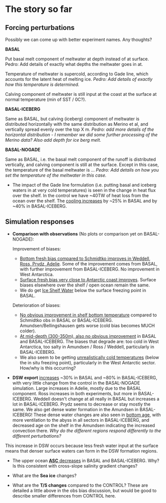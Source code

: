 # The story so far

## Forcing perturbations

Possibly we can come up with better experiment names. Any thoughts?

**BASAL**

Put basal melt component of meltwater at depth instead of at surface. Pedro: Add details of exactly what depths the meltwater goes in at.

Temperature of meltwater is supercold, according to Gade line, which accounts for the latent heat of melting ice. _Pedro: Add details of exactly how this temperature is determined._

Calving component of meltwater is still input at the coast at the surface at normal temperature (min of SST / 0C?).

**BASAL-ICEBERG**

Same as BASAL, but calving (iceberg) component of meltwater is distributed horizontally with the same distribution as Merino et al, and vertically spread evenly over the top X m. _Pedro: add more details of the horizontal distribution - I remember we did some further processing of the Merino data? Also add depth for ice berg melt._

**BASAL-NOGADE** 

Same as BASAL, i.e. the basal melt component of the runoff is distributed vertically, and calving component is still at the surface. Except in this case, the temperature of the basal meltwater is ... _Pedro: Add details on how you set the temperature of the meltwater in this case._

* The impact of the Gade line formulation (i.e. putting basal and iceberg waters in at very cold temperatures) is seen in the change in heat flux over the shelf. In the control we have ~40TW of heat loss from the ocean over the shelf. The [cooling increases](https://github.com/pedrocol/basal_mom5-collaborative-project/issues/66#issuecomment-1681499552) by ~25% in BASAL and by ~40% in BASAL-ICEBERG.

## Simulation responses

* **Comparison with observations** (No plots or comparison yet on BASAL-NOGADE):
  
  Improvement of biases:
  - [Bottom fresh bias compared to Schmidtko improves in Weddell, Ross, Prydz, Adelie](https://github.com/pedrocol/basal_mom5-collaborative-project/issues/63#issuecomment-1672354811). Some of the improvement comes from BASAL, with further improvement from BASAL-ICEBERG. No improvement in West Antarctica.
  - [Surface fresh bias very close to Antarctic coast improves](https://github.com/pedrocol/basal_mom5-collaborative-project/issues/63#issuecomment-1672376142). Surface biases elsewhere over the shelf / open ocean remain the same.
  - We do get [Ice Shelf Water](https://github.com/pedrocol/basal_mom5-collaborative-project/issues/62#issuecomment-1690682954) below the surface freezing point in BASAL.
 
  Deterioration of biases:
  - [No obvious improvement in shelf bottom temperature](https://github.com/pedrocol/basal_mom5-collaborative-project/issues/63#issuecomment-1672352663) compared to Schmidtko obs in BASAL or BASAL-ICEBERG. Amundsen/Bellingshausen gets worse (cold bias becomes MUCH colder).
  - [At mid-depth (300-350m), also no obvious improvement](https://github.com/pedrocol/basal_mom5-collaborative-project/issues/63#issuecomment-1672383875) in BASAL and BASAL-ICEBERG. The biases that degrade are: too cold in West Antarctica, too salty in Amundsen / Ross / Weddell, particularly in BASAL-ICEBERG.
  - We also seem to be getting [unrealistically cold temperatures](https://github.com/pedrocol/basal_mom5-collaborative-project/issues/62#issuecomment-1690682954) (below the in situ freezing point), particularly in the West Antarctic sector. How/why is this occurring?

* **DSW export** [increases](https://github.com/pedrocol/basal_mom5-collaborative-project/issues/65#issuecomment-1789862897) ~30% in BASAL and ~80% in BASAL-ICEBERG, with very little change from the control in the BASAL-NOGADE simulation. Large increases in Adelie, mostly due to the BASAL component. Ross increases in both experiments, but more in BASAL-ICEBERG. Weddell doesn't change at all really in BASAL but increases a lot in BASAL-ICEBERG. Prydz seems to decrease or stay mostly the same. We also get dense water formation in the Amundsen in BASAL-ICEBERG! These dense water changes are also seen in [bottom age](https://github.com/pedrocol/basal_mom5-collaborative-project/issues/29#issuecomment-1672377844), with more ventilation to the abyss in all sectors in BASAL-ICEBERG, and decreased age on the shelf in the Amundsen indicating the increased convection there. _Why do the different regions respond differently to the different perturbations?_

This increase in DSW occurs because less fresh water input at the surface means that denser surface waters can form in the DSW formation regions.

* The upper ocean [**ASC** decreases](https://github.com/pedrocol/basal_mom5-collaborative-project/issues/58#issuecomment-1691024637) in BASAL and BASAL-ICEBERG. Why? Is this consistent with cross-slope salinity gradient changes?

* What are the **Sea ice** changes?

* What are the **T/S changes** compared to the CONTROL? These are detailed a little above in the obs bias discussion, but would be good to describe smaller differences from CONTROL here.
